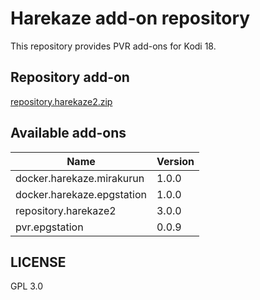 # Harekaze add-on repository

This repository provides PVR add-ons for Kodi 18.

## Repository add-on

[repository.harekaze2.zip](https://github.com/Harekaze/repository/releases/download/3.0.0-kodi/repository.harekaze2.zip)

## Available add-ons

| Name                       | Version |
| -------------------------- | ------- |
| docker.harekaze.mirakurun  | 1.0.0   |
| docker.harekaze.epgstation | 1.0.0   |
| repository.harekaze2       | 3.0.0   |
| pvr.epgstation             | 0.0.9   |


## LICENSE

GPL 3.0